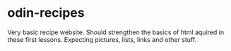 # odin-recipes

Very basic recipe website. Should strengthen the basics of html aquired in these 
first lessons. Expecting pictures, lists, links and other stuff.